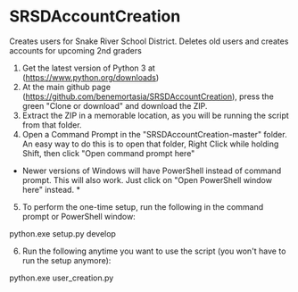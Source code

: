 # SRSDAccountCreation
Creates users for Snake River School District. Deletes old users and creates accounts for upcoming 2nd graders

1) Get the latest version of Python 3 at (https://www.python.org/downloads)
2) At the main github page (https://github.com/benemortasia/SRSDAccountCreation), press the green "Clone or download" and download the ZIP.
3) Extract the ZIP in a memorable location, as you will be running the script from that folder.
4) Open a Command Prompt in the "SRSDAccountCreation-master" folder. An easy way to do this is to open that folder, Right Click while holding Shift, then click "Open command prompt here"
* Newer versions of Windows will have PowerShell instead of command prompt. This will also work. Just click on "Open PowerShell window here" instead. *
5) To perform the one-time setup, run the following in the command prompt or PowerShell window:

  python.exe setup.py develop

6) Run the following anytime you want to use the script (you won't have to run the setup anymore):

  python.exe user_creation.py
